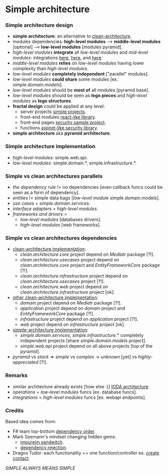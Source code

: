 
# Simple architecture

### Simple architecture design
- **simple architecture**: an alternative to [clean-architecture](https://blog.cleancoder.com/uncle-bob/2012/08/13/the-clean-architecture.html).
- modules dependencies: **high-level modules** --> **middle-level modules** [optional] --> **low-level modules** [modules pyramid].
- *high-level modules* **integrate** all *low-level modules* and *mid-level modules*: integrations [here](/Simple.Web.Api/ContactEndpoints/Creating.Sql.cs), [here](/Simple.Web.Api/ContactEndpoints/Creating.Mongo.cs), and [here](/Simple.Web.Api/Program.cs).
- *middle-level modules* **relies** on *low-level modules* having lower complexity than *high-level modules*.
- *low-level modules* **completely independent** ["parallel" modules].
- *low-level modules* **could share** some modules [ex. *simple.domain.models*].
- *low-level modules* should be **most of** all modules [pyramid base].
- *low-level modules* should be seen as **lego pieces** and *high-level modules* as **lego structures**.
- **fractal design** could be applied at any level:
  - server projects [simple projects](/).
  - front-end modules [react-like library](https://github.com/dragos-tudor/frontend-rendering).
  - front-end pages [security sample project](https://github.com/dragos-tudor/backend-security/tree/main/Security.Sample/frontend-components).
  - functions [aspnet-like security library](https://github.com/dragos-tudor/backend-security).
- **simple architecture** aka **pyramid architecture**.

### Simple architecture implementation
- *high-level modules*: simple.web.api.
- *low-level modules*: simple.domain.\*, simple.infrastructure.\*.

### Simple vs clean architectures parallels
- *the dependency rule* != no dependencies [even callback funcs could be seen as a form of dependency].
- *entities* != simple data bags [*low-level module* simple.domain.models].
- *use cases* = *simple.domain.services*.
- *interface adapters* = *high-level modules*.
- *frameworks and drivers* =
  - *low-level modules* [databases drivers].
  - *high-level modules* [web frameworks].

### Simple vs clean architectures dependencies
- [clean-architecture implementation](https://github.com/ardalis/CleanArchitecture/tree/main/src):
  - *clean.architecture.core* project depend on *Mediatr* package [?!].
  - *clean.architecture.usecases* project depend on *clean.architecture.core* project and *EntityFrameworkCore* package [?!].
  - *clean.architecture.infrastructure* project depend on *clean.architecture.usecases* project [?!].
  - *clean.architecture.web* project depend on *clean.architecture.infrastructure* project [ok].
- [other clean-architecture implementation](https://github.com/jasontaylordev/CleanArchitecture/tree/main/src):
  - *domain* project depend on *Mediatr* package [?!].
  - *application* project depend on *domain* project and *EntityFrameworkCore* package [?!].
  - *infrastructure* project depend on *application* project [?!].
  - *web* project depend on *infrastructure* project [ok].
- [simple-architecture implementation](/):
  - *simple.domain.services*, *simple.infrastructure.** completely independent projects [share *simple.domain.models* project].
  - *simple.web.api* project depend on all above projects [top of the pyramid].
- *pyramid* vs *stack* => *simple* vs *complex* -> *unknown* [yet] vs *highly-appreciated* [?!].

### Remarks
- similar architecture already exists [how else :)] [IODA architecture](https://ccd-akademie.de/en/clean-architecture-vs-onion-architecture-vs-hexagonale-architektur/).
- *operations* = *low-level modules* funcs [ex. database funcs].
- *integrations* = *high-level modules* funcs [ex. webapi endpoints].

### Credits
Based idea comes from:
- F# team top-bottom [dependency order](https://fsharpforfunandprofit.com/posts/recipe-part3/#how-not-to-do-it).
- Mark Seemann's mindset changing hidden gems:
  - [impureim sandwitch](https://blog.ploeh.dk/2020/03/02/impureim-sandwich/).
  - [dependency rejection](https://blog.ploeh.dk/2017/01/27/from-dependency-injection-to-dependency-rejection/).
- Dragos Tudor: each functionality == one function/controller ex. [create contact](/Simple.Domain.Services//CreateContact/Creating.cs).

*SIMPLE ALWAYS MEANS SIMPLE*
